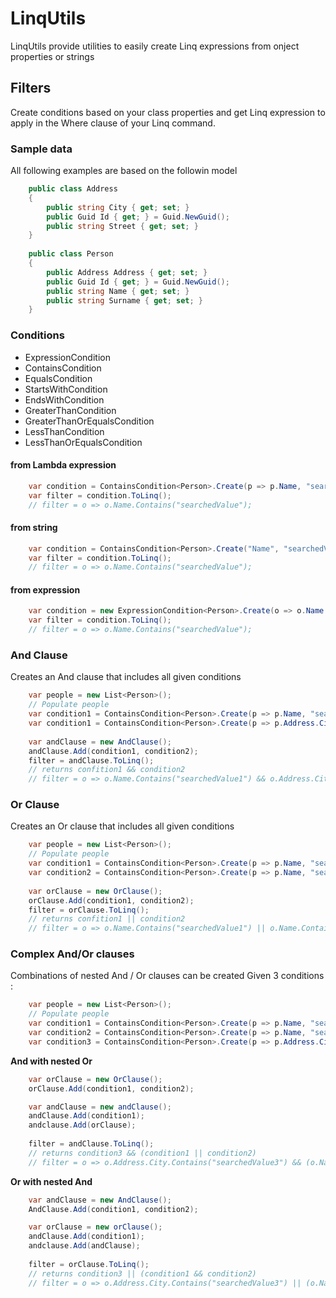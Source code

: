 
# LinqUtils
LinqUtils provide utilities to easily create Linq expressions from onject properties or strings

## Filters
Create conditions based on your class properties and get Linq expression to apply in the Where clause of your Linq command.

### Sample data
All following examples are based on the followin model
``` csharp
    public class Address
    {
        public string City { get; set; }
        public Guid Id { get; } = Guid.NewGuid();
        public string Street { get; set; }
    }
    
    public class Person
    {
        public Address Address { get; set; }
        public Guid Id { get; } = Guid.NewGuid();
        public string Name { get; set; }
        public string Surname { get; set; }
    }
```

### Conditions
 - ExpressionCondition
 - ContainsCondition
 - EqualsCondition
 - StartsWithCondition
 - EndsWithCondition
 - GreaterThanCondition
 - GreaterThanOrEqualsCondition
 - LessThanCondition
 - LessThanOrEqualsCondition
#### from Lambda expression
``` csharp
	var condition = ContainsCondition<Person>.Create(p => p.Name, "searchedValue");
	var filter = condition.ToLinq();
	// filter = o => o.Name.Contains("searchedValue");
```
#### from string
``` csharp
	var condition = ContainsCondition<Person>.Create("Name", "searchedValue");
	var filter = condition.ToLinq();
	// filter = o => o.Name.Contains("searchedValue");	
```
#### from expression
``` csharp
	var condition = new ExpressionCondition<Person>.Create(o => o.Name.Contains("searchedValue"));
	var filter = condition.ToLinq();
	// filter = o => o.Name.Contains("searchedValue");	
```
### And Clause	
Creates an And clause that includes all given conditions
``` csharp
	var people = new List<Person>();
	// Populate people
	var condition1 = ContainsCondition<Person>.Create(p => p.Name, "searchedValue1");
	var condition1 = ContainsCondition<Person>.Create(p => p.Address.City, "searchedValue2");
	
	var andClause = new AndClause();
	andClause.Add(condition1, condition2);
	filter = andClause.ToLinq();
	// returns confition1 && condition2
	// filter = o => o.Name.Contains("searchedValue1") && o.Address.City.Contains("searchedValue2")
```
### Or Clause	
Creates an Or clause that includes all given conditions
``` csharp
	var people = new List<Person>();
	// Populate people
	var condition1 = ContainsCondition<Person>.Create(p => p.Name, "searchedValue1");
	var condition2 = ContainsCondition<Person>.Create(p => p.Name, "searchedValue2");
	
	var orClause = new OrClause();
	orClause.Add(condition1, condition2);
	filter = orClause.ToLinq();
	// returns confition1 || condition2
	// filter = o => o.Name.Contains("searchedValue1") || o.Name.Contains("searchedValue2")
```	
### Complex And/Or clauses
Combinations of nested And / Or clauses can be created
Given 3 conditions :
``` csharp
	var people = new List<Person>();
	// Populate people
	var condition1 = ContainsCondition<Person>.Create(p => p.Name, "searchedValue1");
	var condition2 = ContainsCondition<Person>.Create(p => p.Name, "searchedValue2");
	var condition3 = ContainsCondition<Person>.Create(p => p.Address.City, "searchedValue3");
```	
**And with nested Or**
```csharp
	var orClause = new OrClause();
	orClause.Add(condition1, condition2);

	var andClause = new andClause();
	andClause.Add(condition1);
	andclause.Add(orClause);
	
	filter = andClause.ToLinq();
	// returns condition3 && (condition1 || condition2)
	// filter = o => o.Address.City.Contains("searchedValue3") && (o.Name.Contains("searchedValue1") || o.Name.Contains("searchedValue2"))
```
**Or with nested And**
```csharp
	var andClause = new AndClause();
	AndClause.Add(condition1, condition2);

	var orClause = new orClause();
	andClause.Add(condition1);
	andclause.Add(andClause);
	
	filter = orClause.ToLinq();
	// returns condition3 || (condition1 && condition2)
	// filter = o => o.Address.City.Contains("searchedValue3") || (o.Name.Contains("searchedValue1") && o.Name.Contains("searchedValue2"))
```
